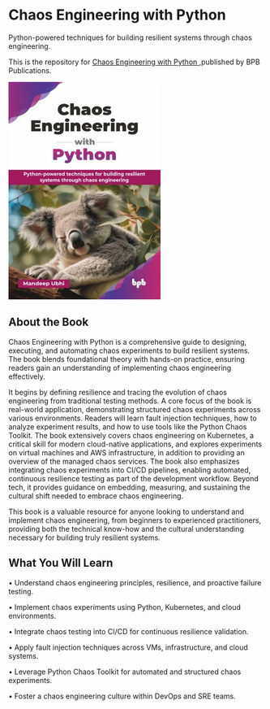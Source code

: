 # Chaos Engineering with Python

Python-powered techniques for building resilient systems through chaos engineering.

This is the repository for [Chaos Engineering with Python
](https://bpbonline.com/products/chaos-engineering-with-python?variant=44459654021320),published by BPB Publications.

<img src="9789365892079.jpg">

## About the Book
Chaos Engineering with Python is a comprehensive guide to designing, executing, and automating chaos experiments to build resilient systems. The book blends foundational theory with hands-on practice, ensuring readers gain an understanding of implementing chaos engineering effectively.

It begins by defining resilience and tracing the evolution of chaos engineering from traditional testing methods. A core focus of the book is real-world application, demonstrating structured chaos experiments across various environments. Readers will learn fault injection techniques, how to analyze experiment results, and how to use tools like the Python Chaos Toolkit. The book extensively covers chaos engineering on Kubernetes, a critical skill for modern cloud-native applications, and explores experiments on virtual machines and AWS infrastructure, in addition to providing an overview of the managed chaos services. The book also emphasizes integrating chaos experiments into CI/CD pipelines, enabling automated, continuous resilience testing as part of the development workflow. Beyond tech, it provides guidance on embedding, measuring, and sustaining the cultural shift needed to embrace chaos engineering. 

This book is a valuable resource for anyone looking to understand and implement chaos engineering, from beginners to experienced practitioners, providing both the technical know-how and the cultural understanding necessary for building truly resilient systems.

## What You Will Learn
• Understand chaos engineering principles, resilience, and proactive failure testing. 

• Implement chaos experiments using Python, Kubernetes, and cloud environments.  

• Integrate chaos testing into CI/CD for continuous resilience validation.  

• Apply fault injection techniques across VMs, infrastructure, and cloud systems.  

• Leverage Python Chaos Toolkit for automated and structured chaos experiments.  

• Foster a chaos engineering culture within DevOps and SRE teams.
